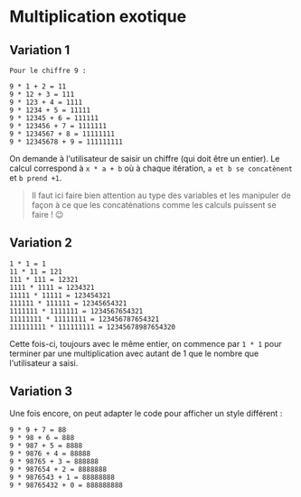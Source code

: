 # Multiplication exotique

## Variation 1

    Pour le chiffre 9 :

    9 * 1 + 2 = 11
    9 * 12 + 3 = 111
    9 * 123 + 4 = 1111
    9 * 1234 + 5 = 11111
    9 * 12345 + 6 = 111111
    9 * 123456 + 7 = 1111111
    9 * 1234567 + 8 = 11111111
    9 * 12345678 + 9 = 111111111

On demande à l'utilisateur de saisir un chiffre (qui doit être un entier). Le calcul correspond à `x * a + b` où à chaque itération, `a et b se concatènent` et `b prend +1`.

> Il faut ici faire bien attention au type des variables et les manipuler de façon à ce que les concaténations comme les calculs puissent se faire ! 😉

## Variation 2

    1 * 1 = 1
    11 * 11 = 121
    111 * 111 = 12321
    1111 * 1111 = 1234321
    11111 * 11111 = 123454321
    111111 * 111111 = 12345654321
    1111111 * 1111111 = 1234567654321
    11111111 * 11111111 = 123456787654321
    111111111 * 111111111 = 12345678987654320

Cette fois-ci, toujours avec le même entier, on commence par `1 * 1` pour terminer par une multiplication avec autant de 1 que le nombre que l'utilisateur a saisi.

## Variation 3

Une fois encore, on peut adapter le code pour afficher un style différent :

    9 * 9 + 7 = 88
    9 * 98 + 6 = 888
    9 * 987 + 5 = 8888
    9 * 9876 + 4 = 88888
    9 * 98765 + 3 = 888888
    9 * 987654 + 2 = 8888888
    9 * 9876543 + 1 = 88888888
    9 * 98765432 + 0 = 888888888